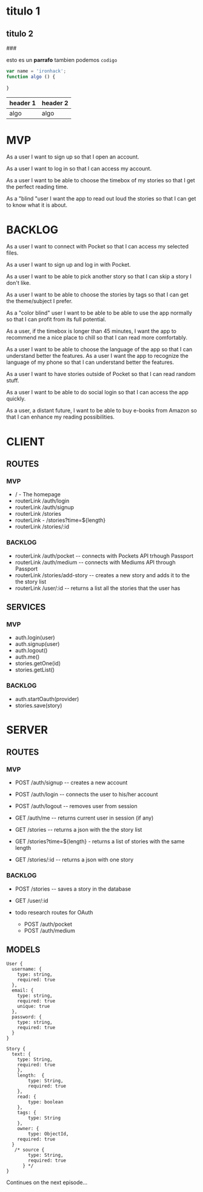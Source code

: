 # titulo 1
## titulo 2
### 

esto es un __parrafo__ tambien podemos `codigo` 

```javascript
var name = 'ironhack';
function algo () {
  
}
```

| header 1 | header 2 |
|--|--|
| algo | algo |













# MVP

As a user I want to sign up so that I open an account.



As a user I want to log in so that I can access my account.



As a user I want to be able to choose the timebox of my stories so that I get the perfect reading time.



As a "blind "user I want the app to read out loud the stories so that I can get to know what it is about.



# BACKLOG

As a user I want to connect with Pocket so that I can access my selected files.

As a user I want to sign up and log in with Pocket.

As a user I want to be able to pick another story so that I can skip a story I don't like.

As a user I want to be able to choose the stories by tags so that I can get the theme/subject I prefer.

As a  "color blind" user I want to be able to be able to use the app normally so that I can profit from its full potential.

As a user, if the timebox is longer than 45 minutes, I want the app to recommend me a nice place to chill so that I can read more comfortably.

As a user I want to be able to choose the language of the app so that I can understand better the features.
As a user I want the app to recognize the language of my phone so that I can understand better the features.

As a user I want to have stories outside of Pocket so that I can read random stuff.

As a user I want to be able to do social login so that I can access the app quickly.

As a user, a distant future, I want to be able to buy e-books from Amazon so that I can enhance my reading possibilities.



# CLIENT

## ROUTES 

### MVP

- / - The homepage
- routerLink /auth/login
- routerLink /auth/signup
- routerLink /stories
- routerLink - /stories?time=${length}
- routerLink /stories/:id

### BACKLOG

- routerLink /auth/pocket -- connects with Pockets API trhough Passport
- routerLink /auth/medium -- connects with Mediums API through Passport
- routerLink /stories/add-story -- creates a new story and adds it to the the story list
- routerLink /user/:id -- returns a list all the stories that the user has


## SERVICES

### MVP

- auth.login(user)
- auth.signup(user)
- auth.logout()
- auth.me()
- stories.getOne(id)
- stories.getList()

### BACKLOG

- auth.startOauth(provider)
- stories.save(story)


# SERVER
 
## ROUTES
 
### MVP

- POST /auth/signup --  creates a new account
- POST /auth/login -- connects the user to his/her account
- POST /auth/logout -- removes user from session
- GET /auth/me -- returns current user in session (if any)

- GET /stories -- returns a json with the the story list
- GET /stories?time=${length} - returns a list of stories with the same length
- GET /stories/:id -- returns a json with one story

### BACKLOG

- POST /stories  -- saves a story in the database
- GET /user/:id

- todo research routes for OAuth
  - POST /auth/pocket
  - POST /auth/medium


## MODELS

```
User {
  username: {
    type: string,
    required: true
  },
  email: {
    type: string,
    required: true
    unique: true
  },
  password: {
    type: string,
    required: true
  }
}
```

```
Story {
  text: {
    type: String,
    required: true
    },
	length:  {
		type: String,
		required: true
	},
	read: {
		type: boolean
	},
	tags: {
		type: String
	},
	owner: {
		type: ObjectId,
    required: true
  }
   /* source {
        type: String,
        required: true
      } */  
}
```


Continues on the next episode...


